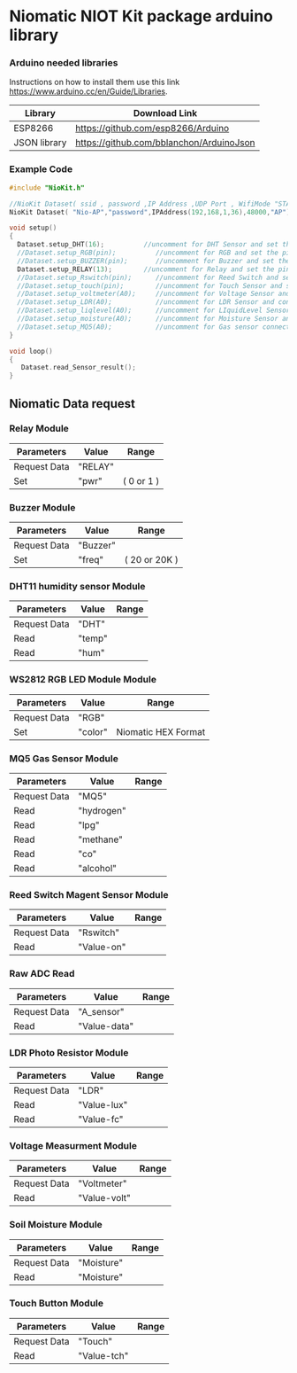 # Niomatic NIOT Kit package arduino library


### Arduino needed libraries
Instructions on how to install them use this link https://www.arduino.cc/en/Guide/Libraries.

| Library | Download Link |
| ------ | ------ |
| ESP8266 | https://github.com/esp8266/Arduino |
| JSON library | https://github.com/bblanchon/ArduinoJson |

### Example Code
```C
#include "NioKit.h"

//NioKit Dataset( ssid , password ,IP Address ,UDP Port , WifiMode "STA" or "AP")
NioKit Dataset( "Nio-AP","password",IPAddress(192,168,1,36),48000,"AP");  

void setup()
{  
  Dataset.setup_DHT(16);          //uncomment for DHT Sensor and set the pin
  //Dataset.setup_RGB(pin);          //uncomment for RGB and set the pin
  //Dataset.setup_BUZZER(pin);       //uncomment for Buzzer and set the pin
  Dataset.setup_RELAY(13);        //uncomment for Relay and set the pin
  //Dataset.setup_Rswitch(pin);      //uncomment for Reed Switch and set the pin
  //Dataset.setup_touch(pin);        //uncomment for Touch Sensor and set the pin
  //Dataset.setup_voltmeter(A0);     //uncomment for Voltage Sensor and connect it to A0
  //Dataset.setup_LDR(A0);           //uncomment for LDR Sensor and connect it to A0
  //Dataset.setup_liqlevel(A0);      //uncomment for LIquidLevel Sensor and connect it to A0
  //Dataset.setup_moisture(A0);      //uncomment for Moisture Sensor and connect it to A0
  //Dataset.setup_MQ5(A0);           //uncomment for Gas sensor connect it to A0
}

void loop()
{
   Dataset.read_Sensor_result();    
}
```
## Niomatic Data request

### Relay Module
| Parameters | Value | Range |
| ------ | ------ | ------ |
| Request Data | "RELAY" | |
| Set | "pwr" | ( 0 or 1 ) |

### Buzzer Module
| Parameters | Value | Range |
| ------ | ------ | ------ |
| Request Data | "Buzzer" | |
| Set | "freq" | ( 20 or 20K ) |

### DHT11 humidity sensor Module
| Parameters | Value | Range |
| ------ | ------ | ------ |
| Request Data | "DHT" | |
| Read | "temp" |  |
| Read | "hum" |  |

### WS2812 RGB LED Module Module
| Parameters | Value | Range |
| ------ | ------ | ------ |
| Request Data | "RGB" | |
| Set | "color" | Niomatic HEX Format |

### MQ5 Gas Sensor Module
| Parameters | Value | Range |
| ------ | ------ | ------ |
| Request Data | "MQ5" | |
| Read | "hydrogen" |  |
| Read | "lpg" |  |
| Read | "methane" |  |
| Read | "co" |  |
| Read | "alcohol" |  |

### Reed Switch Magent Sensor Module
| Parameters | Value | Range |
| ------ | ------ | ------ |
| Request Data | "Rswitch" | |
| Read | "Value-on" |  |

### Raw ADC Read
| Parameters | Value | Range |
| ------ | ------ | ------ |
| Request Data | "A_sensor" | |
| Read | "Value-data" |  |

### LDR Photo Resistor Module
| Parameters | Value | Range |
| ------ | ------ | ------ |
| Request Data | "LDR" | |
| Read | "Value-lux" |  |
| Read | "Value-fc" |  |

### Voltage Measurment Module
| Parameters | Value | Range |
| ------ | ------ | ------ |
| Request Data | "Voltmeter" | |
| Read | "Value-volt" |  |

### Soil Moisture Module
| Parameters | Value | Range |
| ------ | ------ | ------ |
| Request Data | "Moisture" | |
| Read | "Moisture" |  |

### Touch Button Module
| Parameters | Value | Range |
| ------ | ------ | ------ |
| Request Data | "Touch" | |
| Read | "Value-tch" |  |

